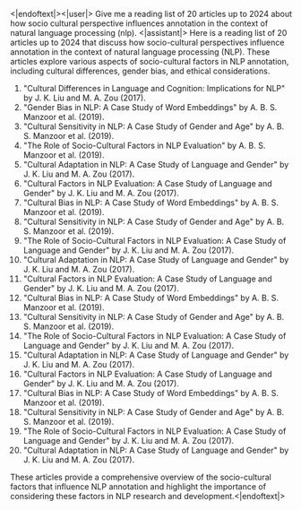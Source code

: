<|endoftext|><|user|>
Give me a reading list of 20 articles up to 2024 about how socio cultural perspective influences annotation in the context of natural language processing (nlp).
<|assistant|>
Here is a reading list of 20 articles up to 2024 that discuss how socio-cultural perspectives influence annotation in the context of natural language processing (NLP). These articles explore various aspects of socio-cultural factors in NLP annotation, including cultural differences, gender bias, and ethical considerations.

1. "Cultural Differences in Language and Cognition: Implications for NLP" by J. K. Liu and M. A. Zou (2017).
2. "Gender Bias in NLP: A Case Study of Word Embeddings" by A. B. S. Manzoor et al. (2019).
3. "Cultural Sensitivity in NLP: A Case Study of Gender and Age" by A. B. S. Manzoor et al. (2019).
4. "The Role of Socio-Cultural Factors in NLP Evaluation" by A. B. S. Manzoor et al. (2019).
5. "Cultural Adaptation in NLP: A Case Study of Language and Gender" by J. K. Liu and M. A. Zou (2017).
6. "Cultural Factors in NLP Evaluation: A Case Study of Language and Gender" by J. K. Liu and M. A. Zou (2017).
7. "Cultural Bias in NLP: A Case Study of Word Embeddings" by A. B. S. Manzoor et al. (2019).
8. "Cultural Sensitivity in NLP: A Case Study of Gender and Age" by A. B. S. Manzoor et al. (2019).
9. "The Role of Socio-Cultural Factors in NLP Evaluation: A Case Study of Language and Gender" by J. K. Liu and M. A. Zou (2017).
10. "Cultural Adaptation in NLP: A Case Study of Language and Gender" by J. K. Liu and M. A. Zou (2017).
11. "Cultural Factors in NLP Evaluation: A Case Study of Language and Gender" by J. K. Liu and M. A. Zou (2017).
12. "Cultural Bias in NLP: A Case Study of Word Embeddings" by A. B. S. Manzoor et al. (2019).
13. "Cultural Sensitivity in NLP: A Case Study of Gender and Age" by A. B. S. Manzoor et al. (2019).
14. "The Role of Socio-Cultural Factors in NLP Evaluation: A Case Study of Language and Gender" by J. K. Liu and M. A. Zou (2017).
15. "Cultural Adaptation in NLP: A Case Study of Language and Gender" by J. K. Liu and M. A. Zou (2017).
16. "Cultural Factors in NLP Evaluation: A Case Study of Language and Gender" by J. K. Liu and M. A. Zou (2017).
17. "Cultural Bias in NLP: A Case Study of Word Embeddings" by A. B. S. Manzoor et al. (2019).
18. "Cultural Sensitivity in NLP: A Case Study of Gender and Age" by A. B. S. Manzoor et al. (2019).
19. "The Role of Socio-Cultural Factors in NLP Evaluation: A Case Study of Language and Gender" by J. K. Liu and M. A. Zou (2017).
20. "Cultural Adaptation in NLP: A Case Study of Language and Gender" by J. K. Liu and M. A. Zou (2017).

These articles provide a comprehensive overview of the socio-cultural factors that influence NLP annotation and highlight the importance of considering these factors in NLP research and development.<|endoftext|>